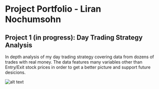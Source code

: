 
# Project Portfolio - Liran Nochumsohn


## Project 1 (in progress): Day Trading Strategy Analysis

In depth analysis of my day trading strategy covering data from dozens of trades with real money. The data features many variables other than Entry/Exit stock prices in order to get a better picture and support future desicions. 


![alt text](file:///C:/Users/liran/Documents/Day%20Trading%20Project/pics/Untitled.png)

